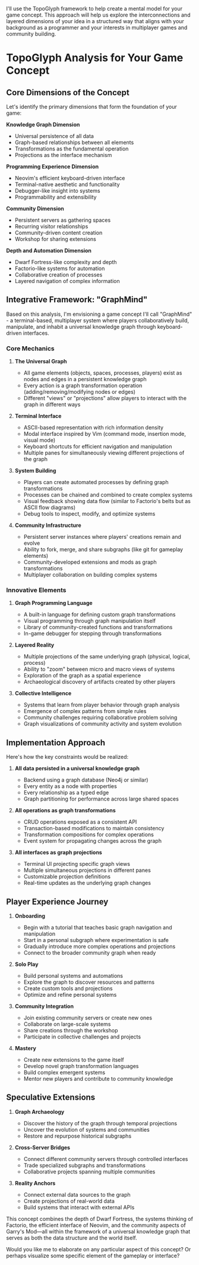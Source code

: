 I'll use the TopoGlyph framework to help create a mental model for your game concept. This approach will help us explore the interconnections and layered dimensions of your idea in a structured way that aligns with your background as a programmer and your interests in multiplayer games and community building.

# TopoGlyph Analysis for Your Game Concept

## Core Dimensions of the Concept

Let's identify the primary dimensions that form the foundation of your game:

**Knowledge Graph Dimension**

- Universal persistence of all data
- Graph-based relationships between all elements
- Transformations as the fundamental operation
- Projections as the interface mechanism

**Programming Experience Dimension**

- Neovim's efficient keyboard-driven interface
- Terminal-native aesthetic and functionality
- Debugger-like insight into systems
- Programmability and extensibility

**Community Dimension**

- Persistent servers as gathering spaces
- Recurring visitor relationships
- Community-driven content creation
- Workshop for sharing extensions

**Depth and Automation Dimension**

- Dwarf Fortress-like complexity and depth
- Factorio-like systems for automation
- Collaborative creation of processes
- Layered navigation of complex information

## Integrative Framework: "GraphMind"

Based on this analysis, I'm envisioning a game concept I'll call "GraphMind" - a terminal-based, multiplayer system where players collaboratively build, manipulate, and inhabit a universal knowledge graph through keyboard-driven interfaces.

### Core Mechanics

1. **The Universal Graph**

   - All game elements (objects, spaces, processes, players) exist as nodes and edges in a persistent knowledge graph
   - Every action is a graph transformation operation (adding/removing/modifying nodes or edges)
   - Different "views" or "projections" allow players to interact with the graph in different ways

2. **Terminal Interface**

   - ASCII-based representation with rich information density
   - Modal interface inspired by Vim (command mode, insertion mode, visual mode)
   - Keyboard shortcuts for efficient navigation and manipulation
   - Multiple panes for simultaneously viewing different projections of the graph

3. **System Building**

   - Players can create automated processes by defining graph transformations
   - Processes can be chained and combined to create complex systems
   - Visual feedback showing data flow (similar to Factorio's belts but as ASCII flow diagrams)
   - Debug tools to inspect, modify, and optimize systems

4. **Community Infrastructure**
   - Persistent server instances where players' creations remain and evolve
   - Ability to fork, merge, and share subgraphs (like git for gameplay elements)
   - Community-developed extensions and mods as graph transformations
   - Multiplayer collaboration on building complex systems

### Innovative Elements

1. **Graph Programming Language**

   - A built-in language for defining custom graph transformations
   - Visual programming through graph manipulation itself
   - Library of community-created functions and transformations
   - In-game debugger for stepping through transformations

2. **Layered Reality**

   - Multiple projections of the same underlying graph (physical, logical, process)
   - Ability to "zoom" between micro and macro views of systems
   - Exploration of the graph as a spatial experience
   - Archaeological discovery of artifacts created by other players

3. **Collective Intelligence**
   - Systems that learn from player behavior through graph analysis
   - Emergence of complex patterns from simple rules
   - Community challenges requiring collaborative problem solving
   - Graph visualizations of community activity and system evolution

## Implementation Approach

Here's how the key constraints would be realized:

1. **All data persisted in a universal knowledge graph**

   - Backend using a graph database (Neo4j or similar)
   - Every entity as a node with properties
   - Every relationship as a typed edge
   - Graph partitioning for performance across large shared spaces

2. **All operations as graph transformations**

   - CRUD operations exposed as a consistent API
   - Transaction-based modifications to maintain consistency
   - Transformation compositions for complex operations
   - Event system for propagating changes across the graph

3. **All interfaces as graph projections**
   - Terminal UI projecting specific graph views
   - Multiple simultaneous projections in different panes
   - Customizable projection definitions
   - Real-time updates as the underlying graph changes

## Player Experience Journey

1. **Onboarding**

   - Begin with a tutorial that teaches basic graph navigation and manipulation
   - Start in a personal subgraph where experimentation is safe
   - Gradually introduce more complex operations and projections
   - Connect to the broader community graph when ready

2. **Solo Play**

   - Build personal systems and automations
   - Explore the graph to discover resources and patterns
   - Create custom tools and projections
   - Optimize and refine personal systems

3. **Community Integration**

   - Join existing community servers or create new ones
   - Collaborate on large-scale systems
   - Share creations through the workshop
   - Participate in collective challenges and projects

4. **Mastery**
   - Create new extensions to the game itself
   - Develop novel graph transformation languages
   - Build complex emergent systems
   - Mentor new players and contribute to community knowledge

## Speculative Extensions

1. **Graph Archaeology**

   - Discover the history of the graph through temporal projections
   - Uncover the evolution of systems and communities
   - Restore and repurpose historical subgraphs

2. **Cross-Server Bridges**

   - Connect different community servers through controlled interfaces
   - Trade specialized subgraphs and transformations
   - Collaborative projects spanning multiple communities

3. **Reality Anchors**
   - Connect external data sources to the graph
   - Create projections of real-world data
   - Build systems that interact with external APIs

This concept combines the depth of Dwarf Fortress, the systems thinking of Factorio, the efficient interface of Neovim, and the community aspects of Garry's Mod—all within the framework of a universal knowledge graph that serves as both the data structure and the world itself.

Would you like me to elaborate on any particular aspect of this concept? Or perhaps visualize some specific element of the gameplay or interface?
